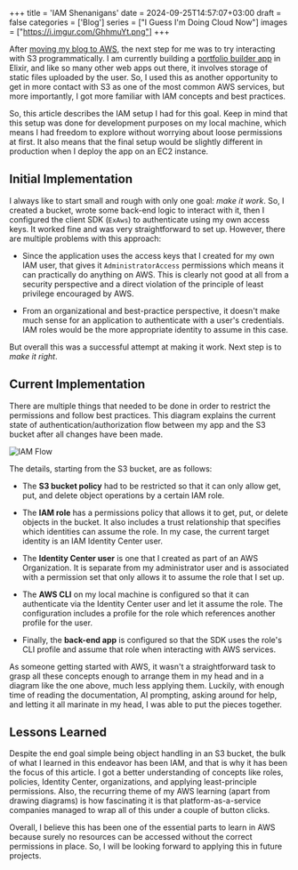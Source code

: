 +++
title = 'IAM Shenanigans'
date = 2024-09-25T14:57:07+03:00
draft = false
categories = ['Blog']
series = ["I Guess I'm Doing Cloud Now"]
images = ["https://i.imgur.com/GhhmuYt.png"]
+++

After [moving my blog to AWS](/projects/moving-my-blog-to-aws), the next step
for me was to try interacting with S3 programmatically. I am currently building
a [portfolio builder app](https://github.com/waseem-medhat/skillstackr) in
Elixir, and like so many other web apps out there, it involves storage of
static files uploaded by the user. So, I used this as another opportunity to
get in more contact with S3 as one of the most common AWS services, but more
importantly, I got more familiar with IAM concepts and best practices.

So, this article describes the IAM setup I had for this goal. Keep in mind that
this setup was done for development purposes on my local machine, which means I
had freedom to explore without worrying about loose permissions at first. It
also means that the final setup would be slightly different in production when
I deploy the app on an EC2 instance.

## Initial Implementation

I always like to start small and rough with only one goal: *make it work*. So,
I created a bucket, wrote some back-end logic to interact with it, then I
configured the client SDK (`ExAws`) to authenticate using my own access keys.
It worked fine and was very straightforward to set up. However, there are
multiple problems with this approach:

- Since the application uses the access keys that I created for my own IAM
user, that gives it `AdministratorAccess` permissions which means it can
practically do anything on AWS. This is clearly not good at all from a security
perspective and a direct violation of the principle of least privilege
encouraged by AWS.

- From an organizational and best-practice perspective, it doesn't make much
sense for an application to authenticate with a user's credentials. IAM roles
would be the more appropriate identity to assume in this case.

But overall this was a successful attempt at making it work. Next step is to
*make it right*.

## Current Implementation

There are multiple things that needed to be done in order to restrict the
permissions and follow best practices. This diagram explains the current state
of authentication/authorization flow between my app and the S3 bucket after all
changes have been made.

![IAM Flow](https://i.imgur.com/v71rZqF.png)

The details, starting from the S3 bucket, are as follows:

- The **S3 bucket policy** had to be restricted so that it can only allow get,
put, and delete object operations by a certain IAM role.

- The **IAM role** has a permissions policy that allows it to get, put, or
delete objects in the bucket. It also includes a trust relationship that
specifies which identities can assume the role. In my case, the current target
identity is an IAM Identity Center user.

- The **Identity Center user** is one that I created as part of an AWS
Organization. It is separate from my administrator user and is associated with
a permission set that only allows it to assume the role that I set up.

- The **AWS CLI** on my local machine is configured so that it can authenticate
via the Identity Center user and let it assume the role. The configuration
includes a profile for the role which references another profile for the user.

- Finally, the **back-end app** is configured so that the SDK uses the role's
CLI profile and assume that role when interacting with AWS services.

As someone getting started with AWS, it wasn't a straightforward task to grasp
all these concepts enough to arrange them in my head and in a diagram like the
one above, much less applying them. Luckily, with enough time of reading the
documentation, AI prompting, asking around for help, and letting it all
marinate in my head, I was able to put the pieces together.

## Lessons Learned

Despite the end goal simple being object handling in an S3 bucket, the bulk of
what I learned in this endeavor has been IAM, and that is why it has been the
focus of this article. I got a better understanding of concepts like roles,
policies, Identity Center, organizations, and applying least-principle
permissions. Also, the recurring theme of my AWS learning (apart from drawing
diagrams) is how fascinating it is that platform-as-a-service companies managed
to wrap all of this under a couple of button clicks.

Overall, I believe this has been one of the essential parts to learn in AWS
because surely no resources can be accessed without the correct permissions in
place. So, I will be looking forward to applying this in future projects.
